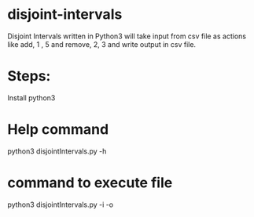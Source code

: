 # disjoint-intervals
Disjoint Intervals written in Python3 will take input from csv file as actions like add, 1 , 5 and remove, 2, 3 and write output in csv file.

# Steps:
Install python3

# Help command
python3 disjointIntervals.py -h

# command to execute file
python3 disjointIntervals.py -i <input-file-path> -o <output-file-path>


